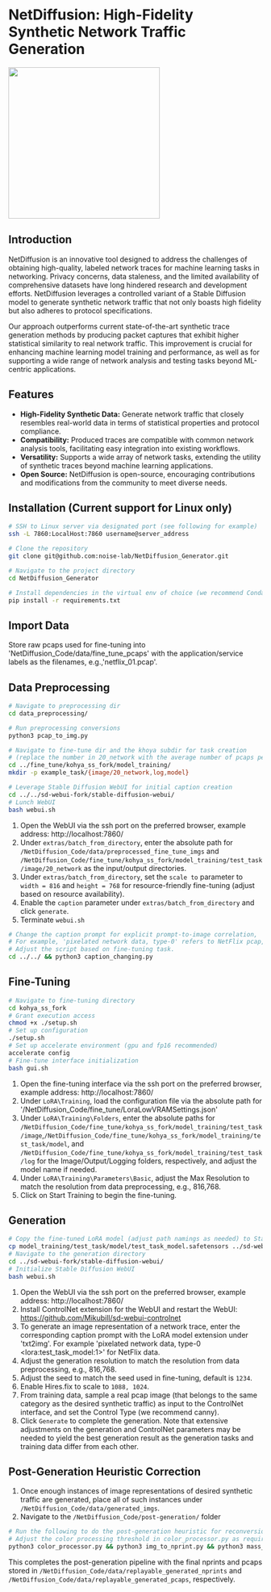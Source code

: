 # NetDiffusion: High-Fidelity Synthetic Network Traffic Generation

<img src="https://github.com/noise-lab/NetDiffusion_Code/assets/47127634/a24e88af-99cb-4a69-9130-d9e84e5a0fbd" width="300"/>

## Introduction

NetDiffusion is an innovative tool designed to address the challenges of obtaining high-quality, labeled network traces for machine learning tasks in networking. Privacy concerns, data staleness, and the limited availability of comprehensive datasets have long hindered research and development efforts. NetDiffusion leverages a controlled variant of a Stable Diffusion model to generate synthetic network traffic that not only boasts high fidelity but also adheres to protocol specifications.

Our approach outperforms current state-of-the-art synthetic trace generation methods by producing packet captures that exhibit higher statistical similarity to real network traffic. This improvement is crucial for enhancing machine learning model training and performance, as well as for supporting a wide range of network analysis and testing tasks beyond ML-centric applications.

## Features

- **High-Fidelity Synthetic Data:** Generate network traffic that closely resembles real-world data in terms of statistical properties and protocol compliance.
- **Compatibility:** Produced traces are compatible with common network analysis tools, facilitating easy integration into existing workflows.
- **Versatility:** Supports a wide array of network tasks, extending the utility of synthetic traces beyond machine learning applications.
- **Open Source:** NetDiffusion is open-source, encouraging contributions and modifications from the community to meet diverse needs.

## Installation (Current support for Linux only)

```bash
# SSH to Linux server via designated port (see following for example)
ssh -L 7860:LocalHost:7860 username@server_address

# Clone the repository
git clone git@github.com:noise-lab/NetDiffusion_Generator.git

# Navigate to the project directory
cd NetDiffusion_Generator

# Install dependencies in the virtual env of choice (we recommend Conda)
pip install -r requirements.txt
```

## Import Data
Store raw pcaps used for fine-tuning into 'NetDiffusion_Code/data/fine_tune_pcaps' with the application/service labels as the filenames, e.g.,'netflix_01.pcap'.

## Data Preprocessing
```bash
# Navigate to preprocessing dir
cd data_preprocessing/

# Run preprocessing conversions
python3 pcap_to_img.py

# Navigate to fine-tune dir and the khoya subdir for task creation
# (replace the number in 20_network with the average number of pcaps per traffic type used for fine-tuning)
cd ../fine_tune/kohya_ss_fork/model_training/
mkdir -p example_task/{image/20_network,log,model}

# Leverage Stable Diffusion WebUI for initial caption creation
cd ../../sd-webui-fork/stable-diffusion-webui/
# Lunch WebUI
bash webui.sh
```
1. Open the WebUI via the ssh port on the preferred browser, example address: http://localhost:7860/
2. Under `extras/batch_from_directory`, enter the absolute path for `/NetDiffusion_Code/data/preprocessed_fine_tune_imgs` and `/NetDiffusion_Code/fine_tune/kohya_ss_fork/model_training/test_task/image/20_network` as the input/output directories.
2. Under `extras/batch_from_directory`, set the `scale to` parameter to `width = 816` and `height = 768` for resource-friendly fine-tuning (adjust based on resource availability).
3. Enable the `caption` parameter under `extras/batch_from_directory` and click `generate`.
4. Terminate `webui.sh`

```bash
# Change the caption prompt for explicit prompt-to-image correlation,
# For example, 'pixelated network data, type-0' refers to NetFlix pcap,
# Adjust the script based on fine-tuning task.
cd ../../ && python3 caption_changing.py
```

## Fine-Tuning
```bash
# Navigate to fine-tuning directory
cd kohya_ss_fork
# Grant execution access
chmod +x ./setup.sh
# Set up configuration
./setup.sh
# Set up accelerate environment (gpu and fp16 recommended)
accelerate config
# Fine-tune interface initialization
bash gui.sh
```
1. Open the fine-tuning interface via the ssh port on the preferred browser, example address: http://localhost:7860/
2. Under `LoRA\Training`, load the configuration file via the absolute path for '/NetDiffusion_Code/fine_tune/LoraLowVRAMSettings.json'
3. Under `LoRA\Training\Folders`, enter the absolute paths for `/NetDiffusion_Code/fine_tune/kohya_ss_fork/model_training/test_task/image`,`/NetDiffusion_Code/fine_tune/kohya_ss_fork/model_training/test_task/model`, and `/NetDiffusion_Code/fine_tune/kohya_ss_fork/model_training/test_task/log` for the Image/Output/Logging folders, respectively, and adjust the model name if needed.
4. Under `LoRA\Training\Parameters\Basic`, adjust the Max Resolution to match the resolution from data preprocessing, e.g., 816,768.
5. Click on Start Training to begin the fine-tuning.

## Generation
```bash
# Copy the fine-tuned LoRA model (adjust path namings as needed) to Stable Diffusion WebUI
cp model_training/test_task/model/test_task_model.safetensors ../sd-webui-fork/stable-diffusion-webui/models/Lora/
# Navigate to the generation directory
cd ../sd-webui-fork/stable-diffusion-webui/
# Initialize Stable Diffusion WebUI
bash webui.sh
```
1. Open the WebUI via the ssh port on the preferred browser, example address: http://localhost:7860/
2. Install ControlNet extension for the WebUI and restart the WebUI: https://github.com/Mikubill/sd-webui-controlnet
3. To generate an image representation of a network trace, enter the corresponding caption prompt with the LoRA model extension under 'txt2img'. For example 'pixelated network data, type-0 \<lora:test_task_model:1\>' for NetFlix data.
4. Adjust the generation resolution to match the resolution from data preprocessing, e.g., 816,768.
5. Adjust the seed to match the seed used in fine-tuning, default is `1234`.
6. Enable Hires.fix to scale to `1088, 1024`.
7. From training data, sample a real pcap image (that belongs to the same category as the desired synthetic traffic) as input to the ControlNet interface, and set the Control Type (we recommend canny).
8. Click `Generate` to complete the generation.
Note that extensive adjustments on the generation and ControlNet parameters may be needed to yield the best generation result as the generation tasks and training data differ from each other.

## Post-Generation Heuristic Correction
1. Once enough instances of image representations of desired synthetic traffic are generated, place all of such instances under `/NetDiffusion_Code/data/generated_imgs`.
2. Navigate to the `/NetDiffusion_Code/post-generation/` folder
```bash
# Run the following to do the post-generation heuristic for reconversion back to pcaps and protocol compliance checking.
# Adjust the color processing threshold in color_processor.py as required for best generation results.
python3 color_processor.py && python3 img_to_nprint.py && python3 mass_reconstruction.py
```
This completes the post-generation pipeline with the final nprints and pcaps stored in `/NetDiffusion_Code/data/replayable_generated_nprints` and `/NetDiffusion_Code/data/replayable_generated_pcaps`, respectively.
